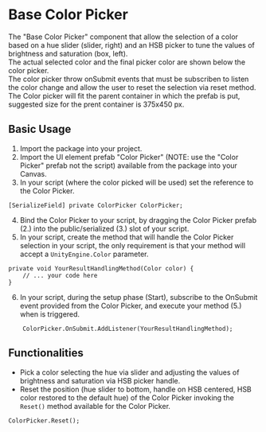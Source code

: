 # Base Color Picker
The "Base Color Picker" component that allow the selection of a color based on a hue slider (slider, right) and an HSB picker to tune the values of brightness and saturation (box, left).  
The actual selected color and the final picker color are shown below the color picker.  
The color picker throw onSubmit events that must be subscriben to listen the color change and allow the user to reset the selection via reset method.  
The Color picker will fit the parent container in which the prefab is put, suggested size for the prent container is 375x450 px.  

## Basic Usage
1. Import the package into your project.  
2. Import the UI element prefab "Color Picker" (NOTE: use the "Color Picker" prefab not the script) available from the package into your Canvas.  
3. In your script (where the color picked will be used) set the reference to the Color Picker.  
```
[SerializeField] private ColorPicker ColorPicker;
```
4. Bind the Color Picker to your script, by dragging the Color Picker prefab (2.) into the public/serialized (3.) slot of your script.  
5. In your script, create the method that will handle the Color Picker selection in your script, the only requirement is that your method will accept a `UnityEngine.Color` parameter.
```
private void YourResultHandlingMethod(Color color) {  
	// ... your code here
}
```
6. In your script, during the setup phase (Start), subscribe to the OnSubmit event provided from the Color Picker, and execute your method (5.) when is triggered.
```
	ColorPicker.OnSubmit.AddListener(YourResultHandlingMethod);
```
## Functionalities
- Pick a color selecting the hue via slider and adjusting the values of brightness and saturation via HSB picker handle.
- Reset the position (hue slider to bottom, handle on HSB centered, HSB color restored to the default hue) of the Color Picker invoking the `Reset()` method available for the Color Picker.
```
ColorPicker.Reset();
```
	
